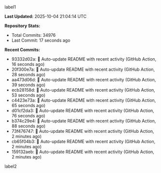 
label1 
<!-- ACTIVITY_START -->
**Last Updated:** 2025-10-04 21:04:14 UTC

**Repository Stats:**
- Total Commits: 34976
- Last Commit: 17 seconds ago

**Recent Commits:**
- 93332d02a: 🤖 Auto-update README with recent activity (GitHub Action, 16 seconds ago)
- 20f300e7a: 🤖 Auto-update README with recent activity (GitHub Action, 28 seconds ago)
- aa473d06d: 🤖 Auto-update README with recent activity (GitHub Action, 39 seconds ago)
- ecb28158d: 🤖 Auto-update README with recent activity (GitHub Action, 53 seconds ago)
- c4423e73a: 🤖 Auto-update README with recent activity (GitHub Action, 65 seconds ago)
- d01cf2da3: 🤖 Auto-update README with recent activity (GitHub Action, 76 seconds ago)
- b374c29e4: 🤖 Auto-update README with recent activity (GitHub Action, 88 seconds ago)
- 73f476747: 🤖 Auto-update README with recent activity (GitHub Action, 2 minutes ago)
- cb65f04b3: 🤖 Auto-update README with recent activity (GitHub Action, 2 minutes ago)
- 159132aeb: 🤖 Auto-update README with recent activity (GitHub Action, 2 minutes ago)
<!-- ACTIVITY_END -->

label2
